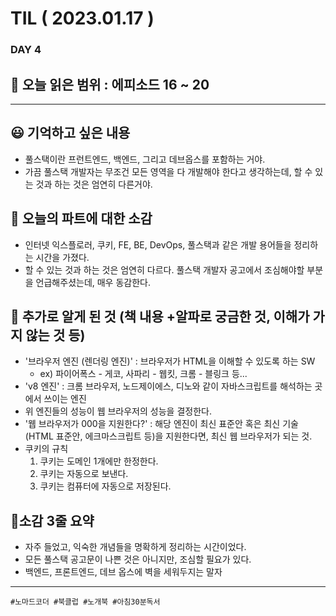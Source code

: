 # TIL ( 2023.01.17 )

### DAY 4

## 🔖 오늘 읽은 범위 : 에피소드 16 ~ 20

---


##  😃  기억하고 싶은 내용

- 풀스택이란 프런트엔드, 백엔드, 그리고 데브옵스를 포함하는 거야.
- 가끔 풀스택 개발자는 무조건 모든 영역을 다 개발해야 한다고 생각하는데, 할 수 있는 것과 하는 것은 엄연히 다른거야.


## 🤔 오늘의 파트에 대한 소감

- 인터넷 익스플로러, 쿠키, FE, BE, DevOps, 풀스택과 같은 개발 용어들을 정리하는 시간을 가졌다.
- 할 수 있는 것과 하는 것은 엄연히 다르다. 풀스택 개발자 공고에서 조심해야할 부분을 언급해주셨는데, 매우 동감한다.

## 🔎 추가로 알게 된 것 (책 내용 +알파로 궁금한 것, 이해가 가지 않는 것 등)

- '브라우저 엔진 (렌더링 엔진)' : 브라우저가 HTML을 이해할 수 있도록 하는 SW 
  - ex) 파이어폭스 - 게코, 사파리 - 웹킷, 크롬 - 블링크 등...
- 'v8 엔진' : 크롬 브라우저, 노드제이에스, 디노와 같이 자바스크립트를 해석하는 곳에서 쓰이는 엔진
- 위 엔진들의 성능이 웹 브라우저의 성능을 결정한다.
- '웹 브라우저가 000을 지원한다?' : 해당 엔진이 최신 표준안 혹은 최신 기술 (HTML 표준안, 에크마스크립트 등)을 지원한다면, 최신 웹 브라우저가 되는 것.
- 쿠키의 규칙
  1. 쿠키는 도메인 1개에만 한정한다.
  2. 쿠키는 자동으로 보낸다.
  3. 쿠키는 컴퓨터에 자동으로 저장된다.

## 🤟소감 3줄 요약

- 자주 들었고, 익숙한 개념들을 명확하게 정리하는 시간이었다.
- 모든 풀스택 공고문이 나쁜 것은 아니지만, 조심할 필요가 있다.
- 백엔드, 프론트엔드, 데브 옵스에 벽을 세워두지는 말자
---

```
#노마드코더 #북클럽 #노개북 #아침30분독서 
```

